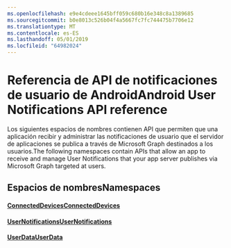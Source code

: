 ```yaml
---
ms.openlocfilehash: e9e4cdeee1645bff059c680b16e348c8a1389685
ms.sourcegitcommit: b0e8013c526b04f4a5667fc7fc744475b7706e12
ms.translationtype: MT
ms.contentlocale: es-ES
ms.lasthandoff: 05/01/2019
ms.locfileid: "64982024"
---
```

# <a name="android-user-notifications-api-reference"></a><span data-ttu-id="9ca79-101">Referencia de API de notificaciones de usuario de Android</span><span class="sxs-lookup"><span data-stu-id="9ca79-101">Android User Notifications API reference</span></span>

<span data-ttu-id="9ca79-102">Los siguientes espacios de nombres contienen API que permiten que una aplicación recibir y administrar las notificaciones de usuario que el servidor de aplicaciones se publica a través de Microsoft Graph destinados a los usuarios.</span><span class="sxs-lookup"><span data-stu-id="9ca79-102">The following namespaces contain APIs that allow an app to receive and manage User Notifications that your app server publishes via Microsoft Graph targeted at users.</span></span> 

## <a name="namespaces"></a><span data-ttu-id="9ca79-103">Espacios de nombres</span><span class="sxs-lookup"><span data-stu-id="9ca79-103">Namespaces</span></span>

#### <a name="connecteddeviceshttpsdocsmicrosoftcomjavaapicommicrosoftconnecteddevices"></a>[<span data-ttu-id="9ca79-104">ConnectedDevices</span><span class="sxs-lookup"><span data-stu-id="9ca79-104">ConnectedDevices</span></span>](https://docs.microsoft.com/java/api/com.microsoft.connecteddevices)
#### <a name="usernotifications-httpsdocsmicrosoftcomen-usjavaapicommicrosoftconnecteddevicesusernotifications"></a>[<span data-ttu-id="9ca79-105">UserNotifications</span><span class="sxs-lookup"><span data-stu-id="9ca79-105">UserNotifications</span></span>]( https://docs.microsoft.com/en-us/java/api/com.microsoft.connecteddevices.usernotifications)
#### <a name="userdatahttpsdocsmicrosoftcomjavaapicommicrosoftconnecteddevicesuserdata"></a>[<span data-ttu-id="9ca79-106">UserData</span><span class="sxs-lookup"><span data-stu-id="9ca79-106">UserData</span></span>](https://docs.microsoft.com/java/api/com.microsoft.connecteddevices.userdata)
